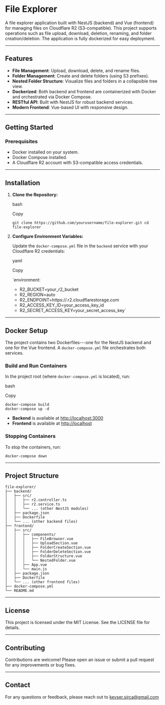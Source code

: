 File Explorer
=============

A file explorer application built with NestJS (backend) and Vue (frontend) for managing files on Cloudflare R2 (S3-compatible). This project supports operations such as file upload, download, deletion, renaming, and folder creation/deletion. The application is fully dockerized for easy deployment.

* * * * *

Features
--------

-   **File Management**: Upload, download, delete, and rename files.
-   **Folder Management**: Create and delete folders (using S3 prefixes).
-   **Nested Folder Structure**: Visualize files and folders in a collapsible tree view.
-   **Dockerized**: Both backend and frontend are containerized with Docker and orchestrated via Docker Compose.
-   **RESTful API**: Built with NestJS for robust backend services.
-   **Modern Frontend**: Vue-based UI with responsive design.

* * * * *

Getting Started
---------------

### Prerequisites

-   Docker installed on your system.
-   Docker Compose installed.
-   A Cloudflare R2 account with S3-compatible access credentials.

* * * * *

Installation
------------

1.  **Clone the Repository:**

    bash

    Copy

    `git clone https://github.com/yourusername/file-explorer.git
    cd file-explorer`

2.  **Configure Environment Variables:**

    Update the `docker-compose.yml` file in the `backend` service with your Cloudflare R2 credentials:

    yaml

    Copy

    `environment:
    - R2_BUCKET=your_r2_bucket
    - R2_REGION=auto
    - R2_ENDPOINT=https://<your-account-id>.r2.cloudflarestorage.com
    - R2_ACCESS_KEY_ID=your_access_key_id
    - R2_SECRET_ACCESS_KEY=your_secret_access_key`

* * * * *

Docker Setup
------------

The project contains two Dockerfiles---one for the NestJS backend and one for the Vue frontend. A `docker-compose.yml` file orchestrates both services.

### Build and Run Containers

In the project root (where `docker-compose.yml` is located), run:

bash

Copy

```
docker-compose build
docker-compose up -d
```

-   **Backend** is available at <http://localhost:3000>
-   **Frontend** is available at <http://localhost>

### Stopping Containers

To stop the containers, run:

`docker-compose down`

* * * * *

Project Structure
-----------------

```
file-explorer/
├── backend/
│   ├── src/
│   │   ├── r2.controller.ts
│   │   ├── r2.service.ts
│   │   └── ... (other NestJS modules)
│   ├── package.json
│   ├── Dockerfile
│   └── ... (other backend files)
├── frontend/
│   ├── src/
│   │   ├── components/
│   │   │   ├── FileBrowser.vue
│   │   │   ├── UploadSection.vue
│   │   │   ├── FolderCreateSection.vue
│   │   │   ├── FolderDeleteSection.vue
│   │   │   ├── FolderStructure.vue
│   │   │   └── NestedFolder.vue
│   │   ├── App.vue
│   │   └── main.js
│   ├── package.json
│   ├── Dockerfile
│   └── ... (other frontend files)
├── docker-compose.yml
└── README.md
```

* * * * *

License
-------

This project is licensed under the MIT License. See the LICENSE file for details.

* * * * *

Contributing
------------

Contributions are welcome! Please open an issue or submit a pull request for any improvements or bug fixes.

* * * * *

Contact
-------

For any questions or feedback, please reach out to kevser.sirca@gmail.com
